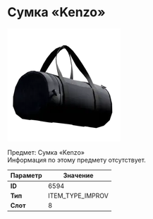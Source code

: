 # Сумка «Kenzo»

![Item Image](../img/6594.webp?raw=true)

Предмет: Сумка «Kenzo»<br>Информация по этому предмету отсутствует.


| Параметр | Значение |
|----------|----------|
| **ID** | 6594 |
| **Тип** | ITEM_TYPE_IMPROV |
| **Слот** | 8 |

